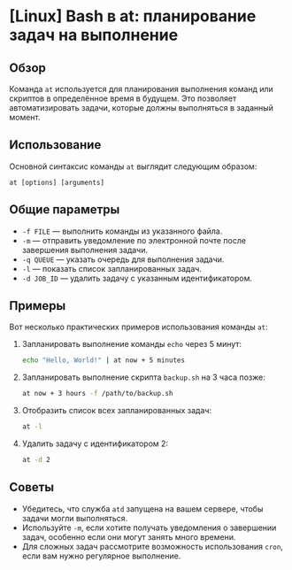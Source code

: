 # [Linux] Bash в at: планирование задач на выполнение

## Обзор
Команда `at` используется для планирования выполнения команд или скриптов в определённое время в будущем. Это позволяет автоматизировать задачи, которые должны выполняться в заданный момент.

## Использование
Основной синтаксис команды `at` выглядит следующим образом:

```
at [options] [arguments]
```

## Общие параметры
- `-f FILE` — выполнить команды из указанного файла.
- `-m` — отправить уведомление по электронной почте после завершения выполнения задачи.
- `-q QUEUE` — указать очередь для выполнения задачи.
- `-l` — показать список запланированных задач.
- `-d JOB_ID` — удалить задачу с указанным идентификатором.

## Примеры
Вот несколько практических примеров использования команды `at`:

1. Запланировать выполнение команды `echo` через 5 минут:
   ```bash
   echo "Hello, World!" | at now + 5 minutes
   ```

2. Запланировать выполнение скрипта `backup.sh` на 3 часа позже:
   ```bash
   at now + 3 hours -f /path/to/backup.sh
   ```

3. Отобразить список всех запланированных задач:
   ```bash
   at -l
   ```

4. Удалить задачу с идентификатором 2:
   ```bash
   at -d 2
   ```

## Советы
- Убедитесь, что служба `atd` запущена на вашем сервере, чтобы задачи могли выполняться.
- Используйте `-m`, если хотите получать уведомления о завершении задач, особенно если они могут занять много времени.
- Для сложных задач рассмотрите возможность использования `cron`, если вам нужно регулярное выполнение.